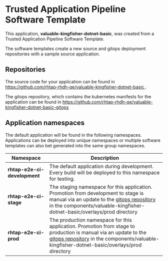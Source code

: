 # Trusted Application Pipeline Software Template

This application, **valuable-kingfisher-dotnet-basic**, was created from a Trusted Application Pipeline Software Template.

The software templates create a new source and gitops deployment repositories with a sample source application. 

## Repositories

The source code for your application can be found in [https://github.com/rhtap-rhdh-qe/valuable-kingfisher-dotnet-basic ](https://github.com/rhtap-rhdh-qe/valuable-kingfisher-dotnet-basic ).
 
The gitops repository, which contains the kubernetes manifests for the application can be found in 
[https://github.com/rhtap-rhdh-qe/valuable-kingfisher-dotnet-basic-gitops ](https://github.com/rhtap-rhdh-qe/valuable-kingfisher-dotnet-basic-gitops ) 

## Application namespaces 

The default application will be found in the following namespaces. Applications can be deployed into unique namespaces or multiple software templates can also bet generated into the same group namespaces.  

|  Namespace   |  Description   |  
| -------- | -------- |   
| **rhtap-e2e-ci-development** | The default application during development. Every build will be deployed to this namespace for testing. | 
| **rhtap-e2e-ci-stage** | The staging namespace for this application. Promotion from development to stage is manual via an update to the [gitops repository](https://github.com/rhtap-rhdh-qe/valuable-kingfisher-dotnet-basic-gitops ) in the components/valuable-kingfisher-dotnet-basic/overlays/prod directory |  
| **rhtap-e2e-ci-prod** | The production namespace for this application. Promotion from stage to production is manual via an update to the [gitops repository](https://github.com/rhtap-rhdh-qe/valuable-kingfisher-dotnet-basic-gitops ) in the components/valuable-kingfisher-dotnet-basic/overlays/prod directory | 